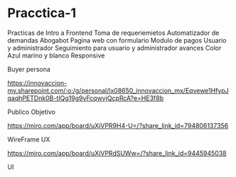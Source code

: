 # Pracctica-1
Practicas de Intro a Frontend 
Toma de requeriemietos
Automatizador de demandas Abogabot
Pagina web con formulario
Modulo de pagos 
Usuario y administrador
Seguimiento para usuario y administrador avances
Color Azul marino y blanco
Responsive

Buyer persona 

https://innovaccion-my.sharepoint.com/:o:/g/personal/lx08650_innovaccion_mx/Eqvewe1HfypJqaqhPETDnk0B-tIQg19g9vFcqwvjQcpRcA?e=HE3f8b

Publico Objetivo

https://miro.com/app/board/uXjVPR9H4-U=/?share_link_id=794806137356

WireFrame UX

https://miro.com/app/board/uXjVPRdSUWw=/?share_link_id=9445945038

UI

